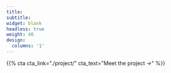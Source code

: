 ```yaml
---
title:
subtitle:
widget: blank
headless: true
weight: 40
design:
  columns: '1'
---
```


{{% cta cta_link="./project/" cta_text="Meet the project →" %}}
